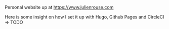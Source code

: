 Personal website up at https://www.julienrouse.com 

Here is some insight on how I set it up with Hugo, Github Pages and CircleCI => TODO
